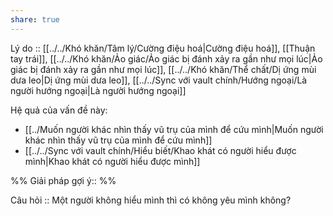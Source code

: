 ```yaml
---
share: true
---
```

Lý do :: [[../../Khó khăn/Tâm lý/Cường điệu hoá|Cường điệu hoá]], [[Thuận tay trái]], [[../../Khó khăn/Ảo giác/Ảo giác bị đánh xảy ra gần như mọi lúc|Ảo giác bị đánh xảy ra gần như mọi lúc]], [[../../Khó khăn/Thể chất/Dị ứng mùi dưa leo|Dị ứng mùi dưa leo]], [[../../Sync với vault chính/Hướng ngoại/Là người hướng ngoại|Là người hướng ngoại]]

Hệ quả của vấn đề này:
- [[../Muốn người khác nhìn thấy vũ trụ của mình để cứu mình|Muốn người khác nhìn thấy vũ trụ của mình để cứu mình]]
- [[../../Sync với vault chính/Hiểu biết/Khao khát có người hiểu được mình|Khao khát có người hiểu được mình]]


%%
Giải pháp gợi ý:: 
%%


Câu hỏi :: Một người không hiểu mình thì có không yêu mình không?